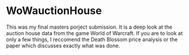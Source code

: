 # WoWauctionHouse
This was my final masters porject submission. It is a deep look at the auction house data from the game World of Warcraft. 
If you are to look at only a few things, I reccomend the Death Blossom price analysis or the paper which discusses exactly what was done.
